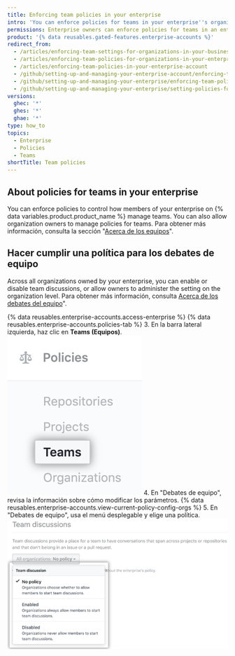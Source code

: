```yaml
---
title: Enforcing team policies in your enterprise
intro: 'You can enforce policies for teams in your enterprise''s organizations, or allow policies to be set in each organization.'
permissions: Enterprise owners can enforce policies for teams in an enterprise.
product: '{% data reusables.gated-features.enterprise-accounts %}'
redirect_from:
  - /articles/enforcing-team-settings-for-organizations-in-your-business-account/
  - /articles/enforcing-team-policies-for-organizations-in-your-enterprise-account/
  - /articles/enforcing-team-policies-in-your-enterprise-account
  - /github/setting-up-and-managing-your-enterprise-account/enforcing-team-policies-in-your-enterprise-account
  - /github/setting-up-and-managing-your-enterprise/enforcing-team-policies-in-your-enterprise-account
  - /github/setting-up-and-managing-your-enterprise/setting-policies-for-organizations-in-your-enterprise-account/enforcing-team-policies-in-your-enterprise-account
versions:
  ghec: '*'
  ghes: '*'
  ghae: '*'
type: how_to
topics:
  - Enterprise
  - Policies
  - Teams
shortTitle: Team policies
---
```


## About policies for teams in your enterprise

You can enforce policies to control how members of your enterprise on {% data variables.product.product_name %} manage teams. You can also allow organization owners to manage policies for teams. Para obtener más información, consulta la sección "[Acerca de los equipos](/organizations/organizing-members-into-teams/about-teams)".

## Hacer cumplir una política para los debates de equipo

Across all organizations owned by your enterprise, you can enable or disable team discussions, or allow owners to administer the setting on the organization level. Para obtener más información, consulta [Acerca de los debates del equipo](/organizations/collaborating-with-your-team/about-team-discussions/)".

{% data reusables.enterprise-accounts.access-enterprise %}
{% data reusables.enterprise-accounts.policies-tab %}
3. En la barra lateral izquierda, haz clic en **Teams (Equipos)**. ![Teams tab in the enterprise sidebar](/assets/images/help/business-accounts/settings-teams-tab.png)
4. En "Debates de equipo", revisa la información sobre cómo modificar los parámetros. {% data reusables.enterprise-accounts.view-current-policy-config-orgs %}
5. En "Debates de equipo", usa el menú desplegable y elige una política. ![Menú desplegable con opciones de políticas de debate de equipo](/assets/images/help/business-accounts/team-discussion-policy-drop-down.png)
